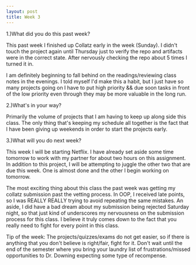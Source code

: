```yaml
---
layout: post
title: Week 3
---
```



1.)What did you do this past week?

This past week I finished up Collatz early in the week (Sunday). I didn't touch the project again until Thursday just to verify the repo and artifacts were in the correct state. After nervously checking the repo about 5 times I turned it in. 

I am definitely beginning to fall behind on the readings/reviewing class notes in the evenings. I told myself I'd make this a habit, but I just have so many projects going on I have to put high priority && due soon tasks in front of the low priority even through they may be more valuable in the long run. 

2.)What's in your way?

Primarily the volume of projects that I am having to keep up along side this class. The only thing that's keeping my schedule all together is the fact that I have been giving up weekends in order to start the projects early.

3.)What will you do next week?

This week I will be starting Netflix. I have already set aside some time tomorrow to work with my partner for about two hours on this assignment. In addition to this project, I will be attempting to juggle the other two that are due this week. One is almost done and the other I begin working on tomorrow. 

The most exciting thing about this class the past week was getting my collatz submission past the vetting process. In OOP, I received late points, so I was REALLY REALLY trying to avoid repeating the same mistakes. An aside, I did have a bad dream about my submission being rejected Saturday night, so that just kind of underscores my nervousness on the submission process for this class. I believe it truly comes down to the fact that you really need to fight for every point in this class. 

Tip of the week: The projects/quizzes/exams do not get easier, so if there is anything that you don't believe is right/fair, fight for it. Don't wait until the end of the semester where you bring your laundry list of frustrations/missed opportunities to Dr. Downing expecting some type of recompense. 
